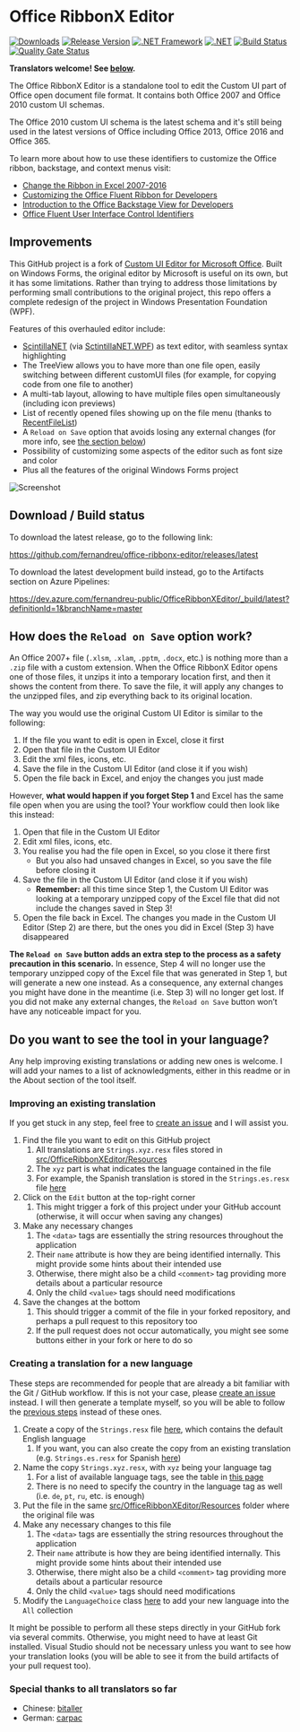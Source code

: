 
# Office RibbonX Editor

[![Downloads](https://img.shields.io/github/downloads/fernandreu/office-ribbonx-editor/total.svg?style=popout)](https://github.com/fernandreu/office-ribbonx-editor/releases)
[![Release Version](https://img.shields.io/github/release/fernandreu/office-ribbonx-editor)](https://github.com/fernandreu/office-ribbonx-editor/releases/latest)
[![.NET Framework](https://img.shields.io/badge/.NET%20Framework-%3E%3D%204.6.1-informational)](https://dotnet.microsoft.com/download)
[![.NET](https://img.shields.io/badge/.NET-%3E%3D%205.0.0-informational)](https://dotnet.microsoft.com/download)
[![Build Status](https://dev.azure.com/fernandreu-public/OfficeRibbonXEditor/_apis/build/status/CI%20Pipeline?branchName=master&stageName=Build)](https://dev.azure.com/fernandreu-public/OfficeRibbonXEditor/_build/latest?definitionId=1&branchName=master)
[![Quality Gate Status](https://sonarcloud.io/api/project_badges/measure?project=fernandreu_office-ribbonx-editor&metric=alert_status)](https://sonarcloud.io/dashboard?id=fernandreu_office-ribbonx-editor)

**Translators welcome! See [below](#do-you-want-to-see-the-tool-in-your-language).**

The Office RibbonX Editor is a standalone tool to edit the Custom UI part of Office open document file format. 
It contains both Office 2007 and Office 2010 custom UI schemas.

The Office 2010 custom UI schema is the latest schema and it's still being used in the latest versions of Office including
Office 2013, Office 2016 and Office 365.

To learn more about how to use these identifiers to customize the Office ribbon, backstage, and context menus visit:
 - [Change the Ribbon in Excel 2007-2016](https://www.rondebruin.nl/win/s2/win001.htm)
 - [Customizing the Office Fluent Ribbon for Developers](https://msdn.microsoft.com/en-us/library/aa338202(v=office.14).aspx)
 - [Introduction to the Office Backstage View for Developers](https://msdn.microsoft.com/en-us/library/ee691833(office.14).aspx)
 - [Office Fluent User Interface Control Identifiers](https://github.com/OfficeDev/office-fluent-ui-command-identifiers)


## Improvements

This GitHub project is a fork of [Custom UI Editor for Microsoft Office](https://github.com/OfficeDev/office-custom-ui-editor). Built on Windows Forms, the original editor by Microsoft is useful on its own, but it has some limitations. Rather than
trying to address those limitations by performing small contributions to the original project, this repo offers a complete redesign
of the project in Windows Presentation Foundation (WPF).

Features of this overhauled editor include:
- [ScintillaNET](https://github.com/jacobslusser/ScintillaNET) (via [SctintillaNET.WPF](https://github.com/Stumpii/ScintillaNET.WPF/tree/master/ScintillaNET.WPF)) as text editor, with seamless syntax highlighting
- The TreeView allows you to have more than one file open, easily switching between different customUI files (for example,
for copying code from one file to another)
- A multi-tab layout, allowing to have multiple files open simultaneously (including icon previews)
- List of recently opened files showing up on the file menu (thanks to 
[RecentFileList](https://www.codeproject.com/Articles/23731/RecentFileList-a-WPF-MRU))
- A `Reload on Save` option that avoids losing any external changes (for more info, see [the section below](#how-does-the-reload-on-save-option-work))
- Possibility of customizing some aspects of the editor such as font size and color
- Plus all the features of the original Windows Forms project

![Screenshot](docs/Screenshot.png)


## Download / Build status

To download the latest release, go to the following link:

https://github.com/fernandreu/office-ribbonx-editor/releases/latest

To download the latest development build instead, go to the Artifacts section on Azure Pipelines:

https://dev.azure.com/fernandreu-public/OfficeRibbonXEditor/_build/latest?definitionId=1&branchName=master


## How does the `Reload on Save` option work?

An Office 2007+ file (`.xlsm`, `.xlam`, `.pptm`, `.docx`, etc.) is nothing more than a `.zip` file with a
custom extension. When the Office RibbonX Editor opens one of those files, it unzips it into a temporary
location first, and then it shows the content from there. To save the file, it will apply any changes to
the unzipped files, and zip everything back to its original location.

The way you would use the original Custom UI Editor is similar to the following:

1.	If the file you want to edit is open in Excel, close it first
2.	Open that file in the Custom UI Editor
3.	Edit the xml files, icons, etc.
4.	Save the file in the Custom UI Editor (and close it if you wish)
5.	Open the file back in Excel, and enjoy the changes you just made

However, **what would happen if you forget Step 1** and Excel has the same file open when you are using the
tool? Your workflow could then look like this instead:

1.	Open that file in the Custom UI Editor
2.	Edit xml files, icons, etc.
3.	You realise you had the file open in Excel, so you close it there first
    - But you also had unsaved changes in Excel, so you save the file before closing it
4.	Save the file in the Custom UI Editor (and close it if you wish)
    -	**Remember:** all this time since Step 1, the Custom UI Editor was looking at a temporary unzipped copy
    of the Excel file that did not include the changes saved in Step 3!
5.	Open the file back in Excel. The changes you made in the Custom UI Editor (Step 2) are there, but the ones
you did in Excel (Step 3) have disappeared

**The `Reload on Save` button adds an extra step to the process as a safety precaution in this scenario.** In
essence, Step 4 will no longer use the temporary unzipped copy of the Excel file that was generated in Step 1,
but will generate a new one instead. As a consequence, any external changes you might have done in the meantime
(i.e. Step 3) will no longer get lost. If you did not make any external changes, the `Reload on Save` button
won’t have any noticeable impact for you.


## Do you want to see the tool in your language?

Any help improving existing translations or adding new ones is welcome. I will add your names to a list of
acknowledgments, either in this readme or in the About section of the tool itself.

### Improving an existing translation

If you get stuck in any step, feel free to [create an issue](https://github.com/fernandreu/office-ribbonx-editor/issues/new)
and I will assist you.

1. Find the file you want to edit on this GitHub project
    1. All translations are `Strings.xyz.resx` files stored in [src/OfficeRibbonXEditor/Resources](https://github.com/fernandreu/office-ribbonx-editor/tree/master/src/OfficeRibbonXEditor/Resources)
    2. The `xyz` part is what indicates the language contained in the file
    3. For example, the Spanish translation is stored in the `Strings.es.resx` file [here](https://github.com/fernandreu/office-ribbonx-editor/blob/master/src/OfficeRibbonXEditor/Resources/Strings.es.resx)
2. Click on the `Edit` button at the top-right corner
    1. This might trigger a fork of this project under your GitHub account (otherwise, it will occur when saving any changes)
3. Make any necessary changes
    1. The `<data>` tags are essentially the string resources throughout the application
    2. Their `name` attribute is how they are being identified internally. This might provide some hints about their intended use
    3. Otherwise, there might also be a child `<comment>` tag providing more details about a particular resource
    4. Only the child `<value>` tags should need modifications
4. Save the changes at the bottom
    1. This should trigger a commit of the file in your forked repository, and perhaps a pull request to this
      repository too
    2. If the pull request does not occur automatically, you might see some buttons either in your fork or here
      to do so

### Creating a translation for a new language

These steps are recommended for people that are already a bit familiar with the Git / GitHub workflow. If this 
is not your case, please [create an issue](https://github.com/fernandreu/office-ribbonx-editor/issues/new)
instead. I will then generate a template myself, so you will be able to follow the 
[previous steps](#improving-an-existing-translation) instead of these ones.

1. Create a copy of the `Strings.resx` file [here](https://github.com/fernandreu/office-ribbonx-editor/blob/master/src/OfficeRibbonXEditor/Resources/Strings.resx), which contains the default English language
    1. If you want, you can also create the copy from an existing translation (e.g. `Strings.es.resx` for Spanish [here](https://github.com/fernandreu/office-ribbonx-editor/blob/master/src/OfficeRibbonXEditor/Resources/Strings.es.resx))
2. Name the copy `Strings.xyz.resx`, with `xyz` being your language tag
    1. For a list of available language tags, see the table in [this page](https://docs.microsoft.com/en-us/openspecs/windows_protocols/ms-lcid/a9eac961-e77d-41a6-90a5-ce1a8b0cdb9c)
    2. There is no need to specify the country in the language tag as well (i.e. `de`, `pt`, `ru`, etc. is enough)
3. Put the file in the same [src/OfficeRibbonXEditor/Resources](https://github.com/fernandreu/office-ribbonx-editor/tree/master/src/OfficeRibbonXEditor/Resources)
  folder where the original file was
4. Make any necessary changes to this file
    1. The `<data>` tags are essentially the string resources throughout the application
    2. Their `name` attribute is how they are being identified internally. This might provide some hints about their intended use
    3. Otherwise, there might also be a child `<comment>` tag providing more details about a particular resource
    4. Only the child `<value>` tags should need modifications
5. Modify the `LanguageChoice` class [here](https://github.com/fernandreu/office-ribbonx-editor/blob/master/src/OfficeRibbonXEditor/Helpers/LanguageChoice.cs)
  to add your new language into the `All` collection

It might be possible to perform all these steps directly in your GitHub fork via several commits. Otherwise,
you might need to have at least Git installed. Visual Studio should not be necessary unless you want to see
how your translation looks (you will be able to see it from the build artifacts of your pull request too).

### Special thanks to all translators so far

- Chinese: [bitaller](https://github.com/bitaller)
- German: [carpac](https://github.com/carpac)
